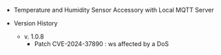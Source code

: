 - Temperature and Humidity Sensor Accessory with Local MQTT Server

- Version History
  - v. 1.0.8
    - Patch CVE-2024-37890 : ws affected by a DoS
